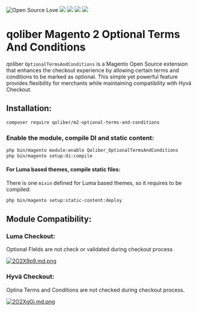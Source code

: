 ![Open Source Love](https://img.shields.io/badge/open-source-lightgrey?style=for-the-badge&logo=github)
![](https://img.shields.io/badge/Magento-2.4.x-orange?style=for-the-badge&logo=magento)
![](https://img.shields.io/badge/MageOS-YES-orange?style=for-the-badge&logo=mageos)
![](https://img.shields.io/badge/HYVA_Checkout-COMPATIBLE-blue?style=for-the-badge)
![](https://img.shields.io/badge/Maintained-yes-gren?style=for-the-badge&)

# qoliber Magento 2 Optional Terms And Conditions

qoliber `OptionalTermsAndConditions` is a Magento Open Source extension that enhances the checkout experience by 
allowing certain terms and conditions to be marked as optional. This simple yet powerful feature provides flexibility 
for merchants while maintaining compatibility with Hyvä Checkout.

## Installation:

```bash
composer require qoliber/m2-optional-terms-and-conditions
```

### Enable the module, compile DI and static content:

```bash
php bin/magento module:enable Qoliber_OptionalTermsAndConditions
php bin/magento setup:di:compile
```

#### For Luma based themes, compile static files:

There is one `mixin` defined for Luma based themes, so it requires to be 
compiled:

```bash
php bin/magento setup:static-content:deploy
```


## Module Compatibility:

### Luma Checkout:

Optional FIelds are not check or validated during checkout process

[![2O2X9p9.md.png](https://iili.io/2O2X9p9.md.png)](https://freeimage.host/i/2O2X9p9)

### Hyvä Checkout:

Optina Terms and Conditions are not checked during checkout process.

[![2O2XgGj.md.png](https://iili.io/2O2XgGj.md.png)](https://freeimage.host/i/2O2XgGj)

